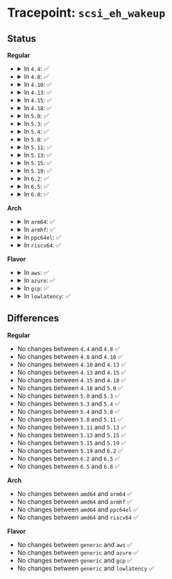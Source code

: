# Tracepoint: <code>scsi_eh_wakeup</code>

## Status
<b>Regular</b>
<ul>
<li>
<details>
<summary>In <code>4.4</code>: ✅</summary>

Event:

```c
struct trace_event_raw_scsi_eh_wakeup {
    struct trace_entry ent;
    unsigned int host_no;
    char __data[0];
};
```
Function:

```c
void trace_event_raw_event_scsi_eh_wakeup(void *__data, struct Scsi_Host *shost);
```
</details>
</li>
<li>
<details>
<summary>In <code>4.8</code>: ✅</summary>

Event:

```c
struct trace_event_raw_scsi_eh_wakeup {
    struct trace_entry ent;
    unsigned int host_no;
    char __data[0];
};
```
Function:

```c
void trace_event_raw_event_scsi_eh_wakeup(void *__data, struct Scsi_Host *shost);
```
</details>
</li>
<li>
<details>
<summary>In <code>4.10</code>: ✅</summary>

Event:

```c
struct trace_event_raw_scsi_eh_wakeup {
    struct trace_entry ent;
    unsigned int host_no;
    char __data[0];
};
```
Function:

```c
void trace_event_raw_event_scsi_eh_wakeup(void *__data, struct Scsi_Host *shost);
```
</details>
</li>
<li>
<details>
<summary>In <code>4.13</code>: ✅</summary>

Event:

```c
struct trace_event_raw_scsi_eh_wakeup {
    struct trace_entry ent;
    unsigned int host_no;
    char __data[0];
};
```
Function:

```c
void trace_event_raw_event_scsi_eh_wakeup(void *__data, struct Scsi_Host *shost);
```
</details>
</li>
<li>
<details>
<summary>In <code>4.15</code>: ✅</summary>

Event:

```c
struct trace_event_raw_scsi_eh_wakeup {
    struct trace_entry ent;
    unsigned int host_no;
    char __data[0];
};
```
Function:

```c
void trace_event_raw_event_scsi_eh_wakeup(void *__data, struct Scsi_Host *shost);
```
</details>
</li>
<li>
<details>
<summary>In <code>4.18</code>: ✅</summary>

Event:

```c
struct trace_event_raw_scsi_eh_wakeup {
    struct trace_entry ent;
    unsigned int host_no;
    char __data[0];
};
```
Function:

```c
void trace_event_raw_event_scsi_eh_wakeup(void *__data, struct Scsi_Host *shost);
```
</details>
</li>
<li>
<details>
<summary>In <code>5.0</code>: ✅</summary>

Event:

```c
struct trace_event_raw_scsi_eh_wakeup {
    struct trace_entry ent;
    unsigned int host_no;
    char __data[0];
};
```
Function:

```c
void trace_event_raw_event_scsi_eh_wakeup(void *__data, struct Scsi_Host *shost);
```
</details>
</li>
<li>
<details>
<summary>In <code>5.3</code>: ✅</summary>

Event:

```c
struct trace_event_raw_scsi_eh_wakeup {
    struct trace_entry ent;
    unsigned int host_no;
    char __data[0];
};
```
Function:

```c
void trace_event_raw_event_scsi_eh_wakeup(void *__data, struct Scsi_Host *shost);
```
</details>
</li>
<li>
<details>
<summary>In <code>5.4</code>: ✅</summary>

Event:

```c
struct trace_event_raw_scsi_eh_wakeup {
    struct trace_entry ent;
    unsigned int host_no;
    char __data[0];
};
```
Function:

```c
void trace_event_raw_event_scsi_eh_wakeup(void *__data, struct Scsi_Host *shost);
```
</details>
</li>
<li>
<details>
<summary>In <code>5.8</code>: ✅</summary>

Event:

```c
struct trace_event_raw_scsi_eh_wakeup {
    struct trace_entry ent;
    unsigned int host_no;
    char __data[0];
};
```
Function:

```c
void trace_event_raw_event_scsi_eh_wakeup(void *__data, struct Scsi_Host *shost);
```
</details>
</li>
<li>
<details>
<summary>In <code>5.11</code>: ✅</summary>

Event:

```c
struct trace_event_raw_scsi_eh_wakeup {
    struct trace_entry ent;
    unsigned int host_no;
    char __data[0];
};
```
Function:

```c
void trace_event_raw_event_scsi_eh_wakeup(void *__data, struct Scsi_Host *shost);
```
</details>
</li>
<li>
<details>
<summary>In <code>5.13</code>: ✅</summary>

Event:

```c
struct trace_event_raw_scsi_eh_wakeup {
    struct trace_entry ent;
    unsigned int host_no;
    char __data[0];
};
```
Function:

```c
void trace_event_raw_event_scsi_eh_wakeup(void *__data, struct Scsi_Host *shost);
```
</details>
</li>
<li>
<details>
<summary>In <code>5.15</code>: ✅</summary>

Event:

```c
struct trace_event_raw_scsi_eh_wakeup {
    struct trace_entry ent;
    unsigned int host_no;
    char __data[0];
};
```
Function:

```c
void trace_event_raw_event_scsi_eh_wakeup(void *__data, struct Scsi_Host *shost);
```
</details>
</li>
<li>
<details>
<summary>In <code>5.19</code>: ✅</summary>

Event:

```c
struct trace_event_raw_scsi_eh_wakeup {
    struct trace_entry ent;
    unsigned int host_no;
    char __data[0];
};
```
Function:

```c
void trace_event_raw_event_scsi_eh_wakeup(void *__data, struct Scsi_Host *shost);
```
</details>
</li>
<li>
<details>
<summary>In <code>6.2</code>: ✅</summary>

Event:

```c
struct trace_event_raw_scsi_eh_wakeup {
    struct trace_entry ent;
    unsigned int host_no;
    char __data[0];
};
```
Function:

```c
void trace_event_raw_event_scsi_eh_wakeup(void *__data, struct Scsi_Host *shost);
```
</details>
</li>
<li>
<details>
<summary>In <code>6.5</code>: ✅</summary>

Event:

```c
struct trace_event_raw_scsi_eh_wakeup {
    struct trace_entry ent;
    unsigned int host_no;
    char __data[0];
};
```
Function:

```c
void trace_event_raw_event_scsi_eh_wakeup(void *__data, struct Scsi_Host *shost);
```
</details>
</li>
<li>
<details>
<summary>In <code>6.8</code>: ✅</summary>

Event:

```c
struct trace_event_raw_scsi_eh_wakeup {
    struct trace_entry ent;
    unsigned int host_no;
    char __data[0];
};
```
Function:

```c
void trace_event_raw_event_scsi_eh_wakeup(void *__data, struct Scsi_Host *shost);
```
</details>
</li>
</ul>
<b>Arch</b>
<ul>
<li>
<details>
<summary>In <code>arm64</code>: ✅</summary>

Event:

```c
struct trace_event_raw_scsi_eh_wakeup {
    struct trace_entry ent;
    unsigned int host_no;
    char __data[0];
};
```
Function:

```c
void trace_event_raw_event_scsi_eh_wakeup(void *__data, struct Scsi_Host *shost);
```
</details>
</li>
<li>
<details>
<summary>In <code>armhf</code>: ✅</summary>

Event:

```c
struct trace_event_raw_scsi_eh_wakeup {
    struct trace_entry ent;
    unsigned int host_no;
    char __data[0];
};
```
Function:

```c
void trace_event_raw_event_scsi_eh_wakeup(void *__data, struct Scsi_Host *shost);
```
</details>
</li>
<li>
<details>
<summary>In <code>ppc64el</code>: ✅</summary>

Event:

```c
struct trace_event_raw_scsi_eh_wakeup {
    struct trace_entry ent;
    unsigned int host_no;
    char __data[0];
};
```
Function:

```c
void trace_event_raw_event_scsi_eh_wakeup(void *__data, struct Scsi_Host *shost);
```
</details>
</li>
<li>
<details>
<summary>In <code>riscv64</code>: ✅</summary>

Event:

```c
struct trace_event_raw_scsi_eh_wakeup {
    struct trace_entry ent;
    unsigned int host_no;
    char __data[0];
};
```
Function:

```c
void trace_event_raw_event_scsi_eh_wakeup(void *__data, struct Scsi_Host *shost);
```
</details>
</li>
</ul>
<b>Flavor</b>
<ul>
<li>
<details>
<summary>In <code>aws</code>: ✅</summary>

Event:

```c
struct trace_event_raw_scsi_eh_wakeup {
    struct trace_entry ent;
    unsigned int host_no;
    char __data[0];
};
```
Function:

```c
void trace_event_raw_event_scsi_eh_wakeup(void *__data, struct Scsi_Host *shost);
```
</details>
</li>
<li>
<details>
<summary>In <code>azure</code>: ✅</summary>

Event:

```c
struct trace_event_raw_scsi_eh_wakeup {
    struct trace_entry ent;
    unsigned int host_no;
    char __data[0];
};
```
Function:

```c
void trace_event_raw_event_scsi_eh_wakeup(void *__data, struct Scsi_Host *shost);
```
</details>
</li>
<li>
<details>
<summary>In <code>gcp</code>: ✅</summary>

Event:

```c
struct trace_event_raw_scsi_eh_wakeup {
    struct trace_entry ent;
    unsigned int host_no;
    char __data[0];
};
```
Function:

```c
void trace_event_raw_event_scsi_eh_wakeup(void *__data, struct Scsi_Host *shost);
```
</details>
</li>
<li>
<details>
<summary>In <code>lowlatency</code>: ✅</summary>

Event:

```c
struct trace_event_raw_scsi_eh_wakeup {
    struct trace_entry ent;
    unsigned int host_no;
    char __data[0];
};
```
Function:

```c
void trace_event_raw_event_scsi_eh_wakeup(void *__data, struct Scsi_Host *shost);
```
</details>
</li>
</ul>

## Differences
<b>Regular</b>
<ul>
<li>
No changes between <code>4.4</code> and <code>4.8</code> ✅
</li>
<li>
No changes between <code>4.8</code> and <code>4.10</code> ✅
</li>
<li>
No changes between <code>4.10</code> and <code>4.13</code> ✅
</li>
<li>
No changes between <code>4.13</code> and <code>4.15</code> ✅
</li>
<li>
No changes between <code>4.15</code> and <code>4.18</code> ✅
</li>
<li>
No changes between <code>4.18</code> and <code>5.0</code> ✅
</li>
<li>
No changes between <code>5.0</code> and <code>5.3</code> ✅
</li>
<li>
No changes between <code>5.3</code> and <code>5.4</code> ✅
</li>
<li>
No changes between <code>5.4</code> and <code>5.8</code> ✅
</li>
<li>
No changes between <code>5.8</code> and <code>5.11</code> ✅
</li>
<li>
No changes between <code>5.11</code> and <code>5.13</code> ✅
</li>
<li>
No changes between <code>5.13</code> and <code>5.15</code> ✅
</li>
<li>
No changes between <code>5.15</code> and <code>5.19</code> ✅
</li>
<li>
No changes between <code>5.19</code> and <code>6.2</code> ✅
</li>
<li>
No changes between <code>6.2</code> and <code>6.5</code> ✅
</li>
<li>
No changes between <code>6.5</code> and <code>6.8</code> ✅
</li>
</ul>
<b>Arch</b>
<ul>
<li>
No changes between <code>amd64</code> and <code>arm64</code> ✅
</li>
<li>
No changes between <code>amd64</code> and <code>armhf</code> ✅
</li>
<li>
No changes between <code>amd64</code> and <code>ppc64el</code> ✅
</li>
<li>
No changes between <code>amd64</code> and <code>riscv64</code> ✅
</li>
</ul>
<b>Flavor</b>
<ul>
<li>
No changes between <code>generic</code> and <code>aws</code> ✅
</li>
<li>
No changes between <code>generic</code> and <code>azure</code> ✅
</li>
<li>
No changes between <code>generic</code> and <code>gcp</code> ✅
</li>
<li>
No changes between <code>generic</code> and <code>lowlatency</code> ✅
</li>
</ul>

